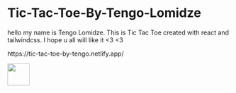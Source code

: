 # Tic-Tac-Toe-By-Tengo-Lomidze
hello my name is Tengo Lomidze. This is Tic Tac Toe created with react and tailwindcss. I hope u all will like it &lt;3 <3


<p>https://tic-tac-toe-by-tengo.netlify.app/</p>
<img src="https://tic-tac-toe-by-tengo.netlify.app/icon.png" width="50" height="50" />
